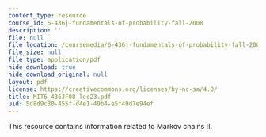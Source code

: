 ```yaml
---
content_type: resource
course_id: 6-436j-fundamentals-of-probability-fall-2008
description: ''
file: null
file_location: /coursemedia/6-436j-fundamentals-of-probability-fall-2008/5d8d9c30455fd4e149b4e5f49d7e94ef_MIT6_436JF08_lec23.pdf
file_size: null
file_type: application/pdf
hide_download: true
hide_download_original: null
layout: pdf
license: https://creativecommons.org/licenses/by-nc-sa/4.0/
title: MIT6_436JF08_lec23.pdf
uid: 5d8d9c30-455f-d4e1-49b4-e5f49d7e94ef
---
```

This resource contains information related to Markov chains II.